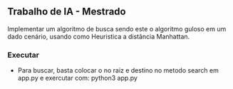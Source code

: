 ## Trabalho de IA - Mestrado
Implementar um algoritmo de busca sendo este o algoritmo guloso em um dado cenário, usando como Heuristica a distância Manhattan.

### Executar
- Para buscar, basta colocar o no raiz e destino no metodo search em app.py e exercutar com:
python3 app.py

